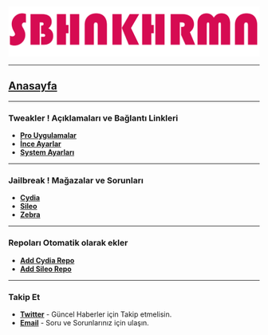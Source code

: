 ![download](https://github.com/sbhnkhrmn/sbhnkhrmn.github.io/raw/master/ikonlar/ReadMe2_Sbhnkhrmn.png)
_______________________
## [**Anasayfa**](https://github.com/sbhnkhrmn/sbhnkhrmn.github.io) 
_______________________

### Tweakler ! Açıklamaları ve Bağlantı Linkleri

* [**Pro Uygulamalar**](https://github.com/sbhnkhrmn/sbhnkhrmn.github.io/blob/master/Documents/Apps%20PRO.md)
* [**İnce Ayarlar**](https://github.com/sbhnkhrmn/sbhnkhrmn.github.io/blob/master/Documents/Tweaks.md)
* [**System Ayarları**](https://github.com/sbhnkhrmn/sbhnkhrmn.github.io/blob/master/Documents/System.md)
________________________

### Jailbreak ! Mağazalar ve Sorunları

* [**Cydia**](https://github.com/sbhnkhrmn/sbhnkhrmn.github.io/blob/master/Documents/Cydia/README.md)
* [**Sileo**](https://github.com/sbhnkhrmn/sbhnkhrmn.github.io/blob/master/Documents/Sileo/README.md) 
* [**Zebra**](https://github.com/sbhnkhrmn/sbhnkhrmn.github.io/blob/master/Documents/Zebra/README.md)
________________________

### Repoları Otomatik olarak ekler

* [**Add Cydia Repo**](cydia://url/https://cydia.saurik.com/api/share#?source=https://sbhnkhrmn.github.io/)
* [**Add Sileo Repo**](sileo://source/https://sbhnkhrmn.github.io) 
________________________

### Takip Et
* [**Twitter**](https://twitter.com/sbhnkhrmn) - Güncel Haberler için Takip etmelisin.
* [**Email**](mailto:khrmn.sbhn@gmail.com) - Soru ve Sorunlarınız için ulaşın.